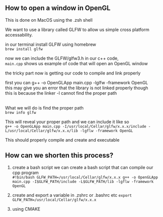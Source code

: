 ## How to open a window in OpenGL

This is done on MacOS using the .zsh shell <br>

We want to use a library called GLFW to allow us simple cross platform accessability. <br>

in our terminal install GLFW using homebrew <br>
`brew install glfw` <br>

now we can include the GLFW/glfw3.h in our c++ code, <br>
`main.cpp` shows us example of code that will open an OpenGL window <br>

the tricky part now is getting our code to compile and link properly <br>

first you can g++ -o OpenGLApp main.cpp -lglfw -framework OpenGL <br>
this may give you an error that the library is not linked properly though <br>
this is because the linker -l cannot find the proper path <br> <br>

What we will do is find the proper path <br>
`brew info glfw` <br>

This will reveal your proper path and we can include it like so <br>
`g++ -o OpenGLApp main.cpp -I/usr/local/Cellar/glfw/x.x.x/include -L/usr/local/Cellar/glfw/x.x.x/lib -lgflw -framework OpenGL` <br>

This should properly compile and create and executable <br>

## How can we shorten this process?

1. create a bash script
    we can create a bash script that can compile our cpp program <br>
    `#!bin/bash
     GLFW_PATH=/usr/local/Cellar/glfw/x.x.x
     g++ -o OpenGLApp main.cpp -I$GLFW_PATH/include -L$GLFW_PATH/lib -lgflw -framework OpenGL
    `
2. create and export a variable in .zshrc or .bashrc etc
    `export GLFW_PATH=/usr/local/Cellar/glfw/x.x.x`


3. using CMAKE
